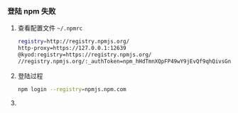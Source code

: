 ### 登陆 npm 失败

1. 查看配置文件 `~/.npmrc`

   ```sh
   registry=http://registry.npmjs.org/
   http-proxy=https://127.0.0.1:12639
   @kyod:registry=https://registry.npmjs.org/
   //registry.npmjs.org/:_authToken=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
   ```

2. 登陆过程

   ```sh
   npm login --registry=npmjs.npm.com
   ```

3.

